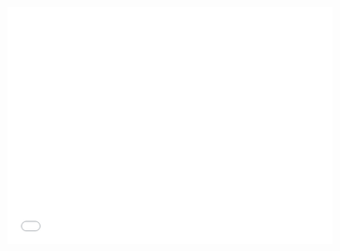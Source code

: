 <iframe src="//slides.com/omarcamilorodriguezcortes/xdrual/embed" width="576" height="420" scrolling="no" frameborder="0" webkitallowfullscreen mozallowfullscreen allowfullscreen></iframe> 
